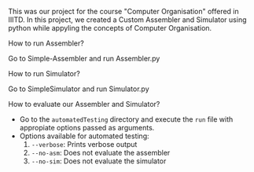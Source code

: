 This was our project for the course "Computer Organisation" offered in IIITD. In this project, we created a Custom Assembler and Simulator using python while appyling the concepts of Computer Organisation.

How to run Assembler?

Go to Simple-Assembler and run Assembler.py

How to run Simulator?

Go to SimpleSimulator and run Simulator.py

How to evaluate our Assembler and Simulator?
* Go to the `automatedTesting` directory and execute the `run` file with appropiate options passed as arguments.
* Options available for automated testing:
	1. `--verbose`: Prints verbose output
	2. `--no-asm`: Does not evaluate the assembler
	3. `--no-sim`: Does not evaluate the simulator
